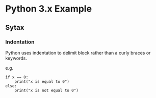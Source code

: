 # Python 3.x Example

## Sytax

### Indentation
Python uses indentation to delimit block rather than  a curly braces or keywords. 

e.g. 
```
if x == 0:
	print("x is equal to 0")
else: 
	print("x is not equal to 0")
```
